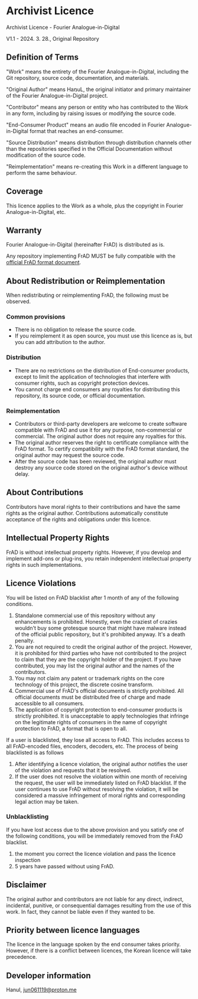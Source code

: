 # Archivist Licence

Archivist Licence - Fourier Analogue-in-Digital

V1.1 - 2024. 3. 28., Original Repository

## Definition of Terms

"Work" means the entirety of the Fourier Analogue-in-Digital, including the Git repository, source code, documentation, and materials.

"Original Author" means HaמuL, the original initiator and primary maintainer of the Fourier Analogue-in-Digital project.

"Contributor" means any person or entity who has contributed to the Work in any form, including by raising issues or modifying the source code.

"End-Consumer Product" means an audio file encoded in Fourier Analogue-in-Digital format that reaches an end-consumer.

"Source Distribution" means distribution through distribution channels other than the repositories specified in the Official Documentation without modification of the source code.

"Reimplementation" means re-creating this Work in a different language to perform the same behaviour.

## Coverage

This licence applies to the Work as a whole, plus the copyright in Fourier Analogue-in-Digital, etc.

## Warranty

Fourier Analogue-in-Digital (hereinafter FrAD) is distributed as is.

Any repository implementing FrAD MUST be fully compatible with the [official FrAD format document](https://mikhael-openworkspace.notion.site/Format-specs-727affae8db043f2b50372d91d534368?pvs=4).

## About Redistribution or Reimplementation

When redistributing or reimplementing FrAD, the following must be observed.

### Common provisions

- There is no obligation to release the source code.
- If you reimplement it as open source, you must use this licence as is, but you can add attribution to the author.

### Distribution

- There are no restrictions on the distribution of End-consumer products, except to limit the application of technologies that interfere with consumer rights, such as copyright protection devices.
- You cannot charge end consumers any royalties for distributing this repository, its source code, or official documentation.

### Reimplementation

- Contributors or third-party developers are welcome to create software compatible with FrAD and use it for any purpose, non-commercial or commercial. The original author does not require any royalties for this.
- The original author reserves the right to certificate compliance with the FrAD format. To certify compatibility with the FrAD format standard, the original author may request the source code.
- After the source code has been reviewed, the original author must destroy any source code stored on the original author's device without delay.

## About Contributions

Contributors have moral rights to their contributions and have the same rights as the original author. Contributions automatically constitute acceptance of the rights and obligations under this licence.

## Intellectual Property Rights

FrAD is without intellectual property rights. However, if you develop and implement add-ons or plug-ins, you retain independent intellectual property rights in such implementations.

## Licence Violations

You will be listed on FrAD blacklist after 1 month of any of the following conditions.

1. Standalone commercial use of this repository without any enhancements is prohibited. Honestly, even the craziest of crazies wouldn't buy some grotesque source that might have malware instead of the official public repository, but it's prohibited anyway. It's a death penalty.
2. You are not required to credit the original author of the project. However, it is prohibited for third parties who have not contributed to the project to claim that they are the copyright holder of the project. If you have contributed, you may list the original author and the names of the contributors.
3. You may not claim any patent or trademark rights on the core technology of this project, the discrete cosine transform.
4. Commercial use of FrAD's official documents is strictly prohibited. All official documents must be distributed free of charge and made accessible to all consumers.
5. The application of copyright protection to end-consumer products is strictly prohibited. It is unacceptable to apply technologies that infringe on the legitimate rights of consumers in the name of copyright protection to FrAD, a format that is open to all.

If a user is blacklisted, they lose all access to FrAD. This includes access to all FrAD-encoded files, encoders, decoders, etc. The process of being blacklisted is as follows

1. After identifying a licence violation, the original author notifies the user of the violation and requests that it be resolved.
2. If the user does not resolve the violation within one month of receiving the request, the user will be immediately listed on FrAD blacklist. If the user continues to use FrAD without resolving the violation, it will be considered a massive infringement of moral rights and corresponding legal action may be taken.

### Unblacklisting

If you have lost access due to the above provision and you satisfy one of the following conditions, you will be immediately removed from the FrAD blacklist.

1. the moment you correct the licence violation and pass the licence inspection
2. 5 years have passed without using FrAD.

## Disclaimer

The original author and contributors are not liable for any direct, indirect, incidental, punitive, or consequential damages resulting from the use of this work. In fact, they cannot be liable even if they wanted to be.

## Priority between licence languages

The licence in the language spoken by the end consumer takes priority. However, if there is a conflict between licences, the Korean licence will take precedence.

## Developer information

Hanul, <jun061119@proton.me>
